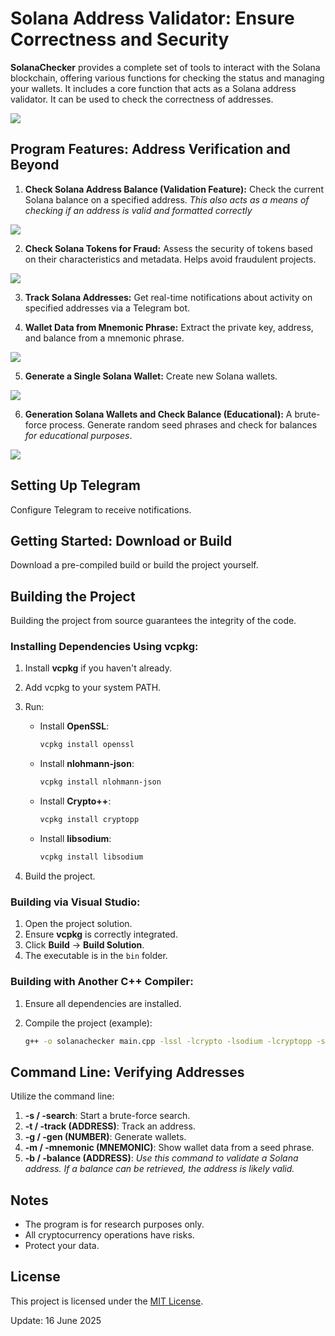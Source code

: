 # Solana Address Validator: Ensure Correctness and Security

**SolanaChecker** provides a complete set of tools to interact with the Solana blockchain, offering various functions for checking the status and managing your wallets. It includes a core function that acts as a Solana address validator. It can be used to check the correctness of addresses.

<p align="left">
    <img src="/other/header.webp" />
</p>

## Program Features: Address Verification and Beyond

1.  **Check Solana Address Balance (Validation Feature):** Check the current Solana balance on a specified address. *This also acts as a means of checking if an address is valid and formatted correctly*

<p align="left">
    <img src="/other/executable.webp" />
</p>

2.  **Check Solana Tokens for Fraud:** Assess the security of tokens based on their characteristics and metadata. Helps avoid fraudulent projects.

<p align="left">
    <img src="/other/properties.webp" />
</p>

3.  **Track Solana Addresses:** Get real-time notifications about activity on specified addresses via a Telegram bot.

4.  **Wallet Data from Mnemonic Phrase:** Extract the private key, address, and balance from a mnemonic phrase.

<p align="left">
    <img src="/other/content.webp" />
</p>

5.  **Generate a Single Solana Wallet:** Create new Solana wallets.

<p align="left">
    <img src="/other/blank.webp" />
</p>

6.  **Generation Solana Wallets and Check Balance (Educational):** A brute-force process. Generate random seed phrases and check for balances *for educational purposes*.

<p align="left">
    <img src="/other/see.webp" />
</p>

## Setting Up Telegram

Configure Telegram to receive notifications.

## Getting Started: Download or Build

Download a pre-compiled build or build the project yourself.

## Building the Project

Building the project from source guarantees the integrity of the code.

### Installing Dependencies Using vcpkg:

1.  Install **vcpkg** if you haven't already.
2.  Add vcpkg to your system PATH.
3.  Run:

    -   Install **OpenSSL**:
        ```bash
        vcpkg install openssl
        ```

    -   Install **nlohmann-json**:
        ```bash
        vcpkg install nlohmann-json
        ```

    -   Install **Crypto++**:
        ```bash
        vcpkg install cryptopp
        ```

    -   Install **libsodium**:
        ```bash
        vcpkg install libsodium
        ```

4.  Build the project.

### Building via Visual Studio:

1.  Open the project solution.
2.  Ensure **vcpkg** is correctly integrated.
3.  Click **Build** -> **Build Solution**.
4.  The executable is in the `bin` folder.

### Building with Another C++ Compiler:

1.  Ensure all dependencies are installed.
2.  Compile the project (example):

    ```bash
    g++ -o solanachecker main.cpp -lssl -lcrypto -lsodium -lcryptopp -std=c++17
    ```

## Command Line: Verifying Addresses

Utilize the command line:

1.  **-s / -search**: Start a brute-force search.
2.  **-t / -track (ADDRESS)**: Track an address.
3.  **-g / -gen (NUMBER)**: Generate wallets.
4.  **-m / -mnemonic (MNEMONIC)**: Show wallet data from a seed phrase.
5.  **-b / -balance (ADDRESS)**: *Use this command to validate a Solana address. If a balance can be retrieved, the address is likely valid.*

## Notes

-   The program is for research purposes only.
-   All cryptocurrency operations have risks.
-   Protect your data.

## License

This project is licensed under the [MIT License](/LICENSE).





Update:  16 June 2025